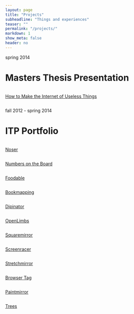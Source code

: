 ```yaml
---
layout: page
title: "Projects"
subheadline: "Things and experiences"
teaser: ""
permalink: "/projects/"
markdown: 1
show_meta: false
header: no
---
```


<p class="subheadline">spring 2014</p>
<h1>Masters Thesis Presentation</h1>

<div class="row t30 b20">
    <div class="medium-12 columns">
        <a href="{{ site.url }}/projects/how-to-make-the-internet-of-useless-things/" >
            <img src="{{ site.url }}/images/uselessThings.jpg" alt="">
            <p>How to Make the Internet of Useless Things</p>
        </a>
    </div><!-- /.medium-6.columns -->
</div><!-- /.row -->

<p class="subheadline">fall 2012 - spring 2014</p>
<h1>ITP Portfolio</h1>

<div class="row t30">
    <div class="medium-4 columns">
        <a href="{{ site.url }}/projects/noser/" >
            <img src="{{ site.url }}/images/noser_thumb.png" alt="">
            <p>Noser</p>
        </a>
    </div>
    <div class="medium-4 columns">
        <a href="{{ site.url }}/projects/numbers-on-the-board/" >
            <img src="{{ site.url }}/images/gears.png" alt="">
            <p>Numbers on the Board</p>
        </a>
    </div>
    <div class="medium-4 columns">
        <a href="{{ site.url }}/projects/foodable/" >
            <img src="{{ site.url }}/images/foodable.png" alt="">
            <p>Foodable</p>
        </a>
    </div>
</div>

<div class="row t30">
    <div class="medium-4 columns">
        <a href="{{ site.url }}/projects/bookmapping/" >
            <img src="{{ site.url }}/images/bookmapping.png" alt="">
            <p>Bookmapping</p>
        </a>
    </div>
    <div class="medium-4 columns">
        <a href="{{ site.url }}/projects/dipinator/" >
            <img src="{{ site.url }}/images/dipinator.png" alt="">
            <p>Dipinator</p>
        </a>
    </div>
    <div class="medium-4 columns">
        <a href="{{ site.url }}/projects/openlimbs/" >
            <img src="{{ site.url }}/images/openlimbs.png" alt="">
            <p>OpenLimbs</p>
        </a>
    </div>
</div>

<div class="row t30">
    <div class="medium-4 columns">
        <a href="https://andysigler.github.io/squaremirror" >
            <img src="{{ site.url }}/images/squaremirror.jpg" alt="">
            <p>Squaremirror</p>
        </a>
    </div>
    <div class="medium-4 columns">
        <a href="{{ site.url }}/projects/screenracer/" >
            <img src="{{ site.url }}/images/screenracer.png" alt="">
            <p>Screenracer</p>
        </a>
    </div>
    <div class="medium-4 columns">
        <a href="https://andysigler.github.io/stretchmirror" >
            <img src="{{ site.url }}/images/stretchmirror.png" alt="">
            <p>Stretchmirror</p>
        </a>
    </div>
</div>

<div class="row t30">
    <div class="medium-4 columns">
        <a href="{{ site.url }}/projects/browser-tag/" >
            <img src="{{ site.url }}/images/bookmarklet.png" alt="">
            <p>Browser Tag</p>
        </a>
    </div>
    <div class="medium-4 columns">
        <a href="https://andysigler.github.io/paintmirror" >
            <img src="{{ site.url }}/images/paintmirror.jpg" alt="">
            <p>Paintmirror</p>
        </a>
    </div>
    <div class="medium-4 columns">
        <a href="https://andysigler.github.io/trees" >
            <img src="{{ site.url }}/images/trees.png" alt="">
            <p>Trees</p>
        </a>
    </div>
</div>
<br />